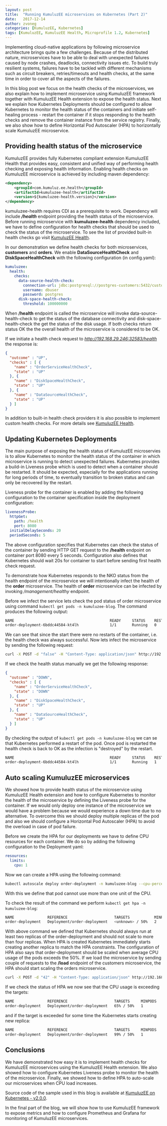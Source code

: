 ```yaml
---
layout: post
title:  "Running KumuluzEE microservices on Kubernetes (Part 2)"
date:   2017-12-14
author: zvoneg
categories: [KumuluzEE, Kubernetes]
tags: [KumuluzEE, KumuluzEE Health, Microprofile 1.2, Kubernetes]
---
```


Implementing cloud-native applications by following microservice architecture brings quite a few challenges. Because of the distributed nature, microservices have to be able to deal with unexpected failures caused by node crashes, deadlocks, connectivity issues etc. To build truly resilient systems, failures have to be tackled with different mechanisms such as circuit breakers, retries/timeouts and health checks, at the same time in order to cover all the aspects of the failures.

<!--more-->

In this blog post we focus on the health checks of the microservices, we also explain how to implement microservice using KumuluzEE framework together with KumuluzEE Health extension to expose the health status. Next we explain how Kubernetes Deployments should be configured to allow Kubernetes to monitor the health status of the containers and initiate self-healing process - restart the container if it stops responding to the health checks and remove the container instance from the service registry. Finally, we also show how to define Horizontal Pod Autoscaler (HPA) to horizontally scale KumuluzEE microservice.

## Providing health status of the microservice
KumuluzEE provides fully Kubernetes compliant extension KumuluzEE Health that provides easy, consistent and unified way of performing health checking and exposing health information. Enabling health checks on KumuluzEE microservice is achieved by including maven dependency:
```xml
<dependency>
    <groupId>com.kumuluz.ee.health</groupId>
    <artifactId>kumuluzee-health</artifactId>
    <version>${kumuluzee-health.version}</version>
</dependency>
```
kumuluzee-health requires CDI as a prerequisite to work. Dependency will include ***/health*** endpoint providing the health status of the microservice. Before running microservice with **kumuluzee-health** dependency included, we have to define configuration for health checks that should be used to check the status of the microservice. To see the list of provided built-in health checks go visit [KumuluzEE Health](https://github.com/kumuluz/kumuluzee-health).

In our demonstration we define health checks for both microservices, **customers** and **orders**. We enable **DataSourceHealthCheck** and **DiskSpaceHealthCheck** with the following configuration (in config.yaml):

```yaml
kumuluzee:
  health:
    checks:
      data-source-health-check:
        connection-url: jdbc:postgresql://postgres-customers:5432/customer
        username: dbuser
        password: postgres
      disk-space-health-check:
        threshold: 100000000
```

When **/health** endpoint is called the microservice will invoke data-source-health-check to get the status of the database connectivity and disk-space-health-check the get the status of the disk usage. If both checks return status OK the the overall health of the microservice is considered to be OK.

If we initiate a health check request to *http://192.168.29.246:32583/health* the response is:

```json
{
  "outcome" : "UP",
  "checks" : [ {
    "name" : "OrderServiceHealthCheck",
    "state" : "UP"
  }, {
    "name" : "DiskSpaceHealthCheck",
    "state" : "UP"
  }, {
    "name" : "DataSourceHealthCheck",
    "state" : "UP"
  } ]
}
```

In addition to built-in health check providers it is also possible to implement custom health checks. For more details see [KumuluzEE Health](https://github.com/kumuluz/kumuluzee-health).

## Updating Kubernetes Deployments
The main purpose of exposing the health status of KumuluzEE microservies is to allow Kubernetes to monitor the health status of the container in which microservice is running to detect unexpected failures. Kubernetes provides a build-in Liveness probe which is used to detect when a container should be restarted. It should be expected, especially for the applications running for long periods of time, to eventually transition to broken status and can only be recovered by the restart.

Liveness probe for the container is enabled by adding the following configuration to the container specification inside the deployment configuration:

```yaml
livenessProbe:
  httpGet:
    path: /health
    port: 8080
  initialDelaySeconds: 20
  periodSeconds: 5
```

The above configuration specifies that Kubernetes can check the status of the container by sending HTTP GET request to the **/health** endpoint on container port 8080 every 5 seconds. Configuration also defines that Kubernetes should wait 20s for container to start before sending first health check request.

To demonstrate how Kubernetes responds to the NKO status from the health endpoint of the microservice we will intentionally infect the health of the **order** microservice. The health of **order** microservice can be infected by invoking */management/healthy* endpoint.

Before we infect the service lets check the pod status of order microservice using command ```kubectl get pods -n kumuluzee-blog```. The command produces the following output:

```sh
NAME                                           READY     STATUS    RESTARTS   AGE
order-deployment-6bddc44584-kt4lh              1/1       Running   0          35m
```

We can see that since the start there were no restarts of the container, i.e. the health check was always successful. Now lets infect the microservice by sending the following request:

```sh
curl -X POST -d "false" -H "Content-Type: application/json" http://192.168.29.246:32583/v1/management/healthy
```

If we check the health status manually we get the following response:

```json
{
  "outcome" : "DOWN",
  "checks" : [ {
    "name" : "OrderServiceHealthCheck",
    "state" : "DOWN"
  }, {
    "name" : "DiskSpaceHealthCheck",
    "state" : "UP"
  }, {
    "name" : "DataSourceHealthCheck",
    "state" : "UP"
  } ]
}
```

By checking the output of ````kubectl get pods -n kumuluzee-blog```` we can se that Kubernetes performed a restart of the pod. Once pod is restarted the health check is back to OK as the infection is "destroyed" by the restart.

```sh
NAME                                           READY     STATUS    RESTARTS   AGE
order-deployment-6bddc44584-kt4lh              1/1       Running   1          1h
```

## Auto scaling KumuluzEE microservices
We showed how to provide health status of the microservice using KumuluzEE Health extension and how to configure Kubernetes to monitor the health of the microservice by defining the Liveness probe for the container. If we would only deploy one instance of the microservice we would have a problem because we would experience a down time due to no alternative. To overcome this we should deploy multiple replicas of the pod and also we should configure a Horizontal Pod Autoscaler (HPA) to avoid the overload in case of pod failure.

Before we create the HPA for our deployments we have to define CPU resources for each container. We do so by adding the following configuration to the Deployment yaml:

```yaml
resources:
  limits:
    cpu: 1
```

Now we can create a HPA using the following command:

```sh 
kubectl autoscale deploy order-deployment -n kumuluzee-blog --cpu-percent=50 --min=2 --max=4
```

With this we define that pod cannot use more than one unit of the CPU.

To check the result of the command we perform ````kubectl get hpa -n kumuluzee-blog````:

```sh 
NAME               REFERENCE                     TARGETS           MINPODS   MAXPODS   REPLICAS   AGE
order-deployment   Deployment/order-deployment   <unknown> / 50%   2         4         0          11s
```

With above command we defined that Kubernetes should always run at least two replicas of the order-deployment and should not scale to more than four replicas. When HPA is created Kubernetes immediately starts creating another replica to match the HPA constraints. The configuration of HPA also says that order-deployment should be scaled when average CPU usage of the pods exceeds the 50%. If we load the microservice by sending couple of requests to the **/load** endpoint of the customers microservice, the HPA should start scaling the orders microservice.

```sh
curl -X POST -d "42" -H "Content-Type: application/json" http://192.168.29.246:32600/v1/load
```   

If we check the status of HPA we now see that the CPU usage is exceeding the targets:

```sh
NAME               REFERENCE                     TARGETS     MINPODS   MAXPODS   REPLICAS   AGE
order-deployment   Deployment/order-deployment   65% / 50%   1         4         1          28m
```

and if the target is exceeded for some time the Kubernetes starts creating new replica:

```sh
NAME               REFERENCE                     TARGETS     MINPODS   MAXPODS   REPLICAS   AGE
order-deployment   Deployment/order-deployment   99% / 50%   1         4         2          29m
```
 
## Conclusions
We have demonstrated how easy it is to implement health checks for KumuluzEE microservices using the KumuluzEE Health extension. We also showed how to configure Kubernetes Liveness probe to monitor the health of the microservice. Finally, we showed how to define HPA to auto-scale our microservices when CPU load increases.
 
Source code of the sample used in this blog is available at [KumuluzEE on Kubernetes - v2.0.0](https://github.com/zvonegit/kumuluzee-kubernetes/releases/tag/v2.0.0).

In the final part of the blog, we will show how to use KumuluzEE framework to expose metrics and how to configure Prometheus and Grafana for monitoring of KumuluzEE microservices.
